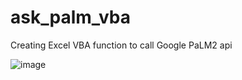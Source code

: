 # ask_palm_vba
Creating Excel VBA function to call Google PaLM2 api

![image](https://github.com/WingsMaker/ask_palm_vba/assets/32192638/7612bb87-4d87-4930-9962-bc563f116a31)
